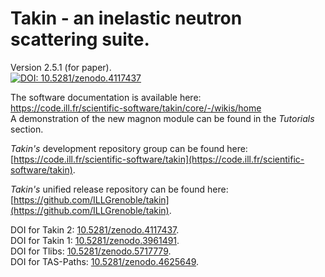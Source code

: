 # Takin - an inelastic neutron scattering suite.
Version 2.5.1 (for paper).  
[![DOI: 10.5281/zenodo.4117437](https://zenodo.org/badge/DOI/10.5281/zenodo.4117437.svg)](https://doi.org/10.5281/zenodo.4117437)

The software documentation is available here:  
https://code.ill.fr/scientific-software/takin/core/-/wikis/home  
A demonstration of the new magnon module can be found in the *Tutorials* section.

*Takin's* development repository group can be found here:  
[https://code.ill.fr/scientific-software/takin](https://code.ill.fr/scientific-software/takin).

*Takin's* unified release repository can be found here:  
[https://github.com/ILLGrenoble/takin](https://github.com/ILLGrenoble/takin).

DOI for Takin 2: [10.5281/zenodo.4117437](https://dx.doi.org/10.5281/zenodo.4117437).  
DOI for Takin 1: [10.5281/zenodo.3961491](https://dx.doi.org/10.5281/zenodo.3961491).  
DOI for Tlibs: [10.5281/zenodo.5717779](https://doi.org/10.5281/zenodo.5717779).  
DOI for TAS-Paths: [10.5281/zenodo.4625649](https://doi.org/10.5281/zenodo.4625649).  
